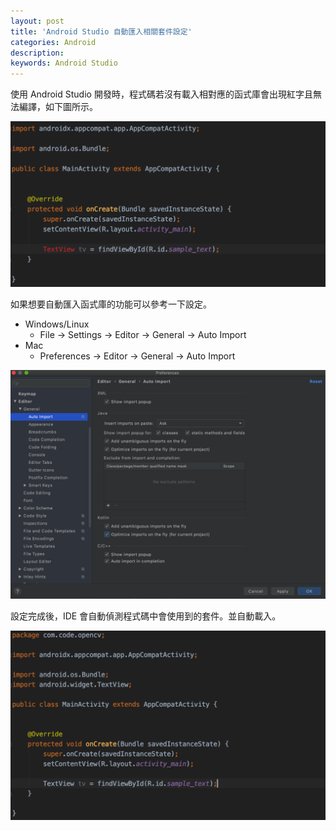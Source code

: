 ```yaml
---
layout: post
title: 'Android Studio 自動匯入相關套件設定'
categories: Android
description: 
keywords: Android Studio
---
```


使用 Android Studio 開發時，程式碼若沒有載入相對應的函式庫會出現紅字且無法編譯，如下圖所示。

![](/images/posts/android/2020/img1091218-1.png)

如果想要自動匯入函式庫的功能可以參考一下設定。

- Windows/Linux
    - File -> Settings -> Editor -> General -> Auto Import
- Mac
    - Preferences -> Editor -> General -> Auto Import

![](/images/posts/android/2020/img1091218-3.png)

設定完成後，IDE 會自動偵測程式碼中會使用到的套件。並自動載入。

![](/images/posts/android/2020/img1091218-2.png)